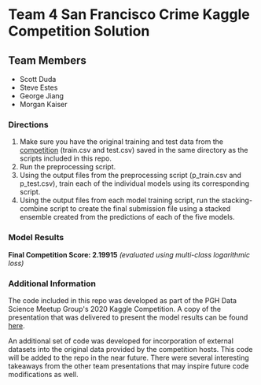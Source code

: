 # Team 4 San Francisco Crime Kaggle Competition Solution


## Team Members

* Scott Duda
* Steve Estes
* George Jiang
* Morgan Kaiser

### Directions

1. Make sure you have the original training and test data from the [competition](https://www.kaggle.com/c/sf-crime) (train.csv and test.csv) saved in the same directory as the scripts included in this repo. 
2. Run the preprocessing script.
3. Using the output files from the preprocessing script (p_train.csv and p_test.csv), train each of the individual models using its corresponding script. 
4. Using the output files from each model training script, run the stacking-combine script to create the final submission file using a stacked ensemble created from the predictions of each of the five models. 

### Model Results

**Final Competition Score:  2.19915**
*(evaluated using multi-class logarithmic loss)*

### Additional Information

The code included in this repo was developed as part of the PGH Data Science Meetup Group's 2020 Kaggle Competition. A copy of the presentation that was delivered to present the model results can be found [here](https://docs.google.com/presentation/d/1V-fzkfyjcLuN9bXJlbOhAorDTtMSrGwZ4xY1w1w0geM/edit?usp=sharing).  

An additional set of code was developed for incorporation of external datasets into the original data provided by the competition hosts. This code will be added to the repo in the near future. There were several interesting takeaways from the other team presentations that may inspire future code modifications as well. 
